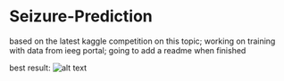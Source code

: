 # Seizure-Prediction
based on the latest kaggle competition on this topic; working on training with data from ieeg portal; going to add a readme when finished

best result:
![alt text](https://i.imgur.com/Hbp63k3.png)
